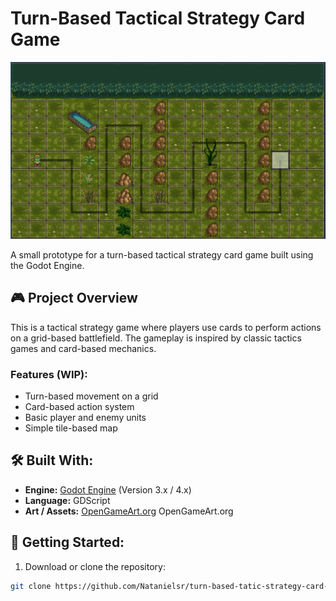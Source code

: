 # Turn-Based Tactical Strategy Card Game

![Screenshot](screenshot.png)

A small prototype for a turn-based tactical strategy card game built using the Godot Engine.

## 🎮 Project Overview

This is a tactical strategy game where players use cards to perform actions on a grid-based battlefield. The gameplay is inspired by classic tactics games and card-based mechanics.

### Features (WIP):

- Turn-based movement on a grid
- Card-based action system
- Basic player and enemy units
- Simple tile-based map

## 🛠️ Built With:

- **Engine:** [Godot Engine](https://godotengine.org/) (Version 3.x / 4.x)
- **Language:** GDScript
- **Art / Assets:** [OpenGameArt.org](https://opengameart.org/) OpenGameArt.org

## 🚀 Getting Started:

1. Download or clone the repository:

```bash
git clone https://github.com/Natanielsr/turn-based-tatic-strategy-card-game.git

